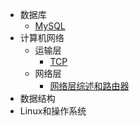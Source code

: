 * 数据库
    * [MySQL](/files/MySQL.md)
* 计算机网络
  * 运输层
    * [TCP](/files/TCP.md)
  * 网络层
    * [网络层综述和路由器](/files/route.md)
* 数据结构
* Linux和操作系统